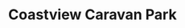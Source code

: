 ---
title: "Coastview Caravan Park"
address: "21, Donaghadee Rd, Millisle, Newtownards, Co. Down BT22 2BY"
tel: "028 9186 1168"
county: "Down"
category: "Caravan And Camping"
type: "Content"
lat: "54.611377"
lng: "-5.52914"
---